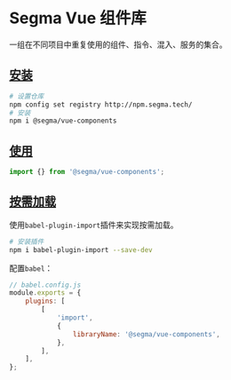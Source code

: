 # Segma Vue 组件库

一组在不同项目中重复使用的组件、指令、混入、服务的集合。

## [安装](#安装)

```bash
# 设置仓库
npm config set registry http://npm.segma.tech/
# 安装
npm i @segma/vue-components
```

## [使用](#使用)

```javascript
import {} from '@segma/vue-components';
```

## [按需加载](#按需加载)

使用`babel-plugin-import`插件来实现按需加载。

```bash
# 安装插件
npm i babel-plugin-import --save-dev
```

配置`babel`：

```javascript
// babel.config.js
module.exports = {
    plugins: [
        [
            'import',
            {
                libraryName: '@segma/vue-components',
            },
        ],
    ],
};
```
